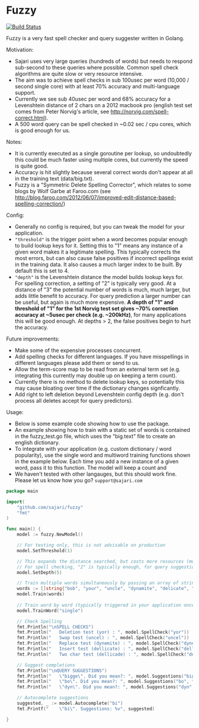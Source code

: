 # Fuzzy
[![Build Status](https://travis-ci.org/sajari/fuzzy.svg?branch=master)](https://travis-ci.org/sajari/fuzzy)

Fuzzy is a very fast spell checker and query suggester written in Golang. 

Motivation:
- Sajari uses very large queries (hundreds of words) but needs to respond sub-second to these queries where possible. Common spell check algorithms are quite slow or very resource intensive.
- The aim was to achieve spell checks in sub 100usec per word (10,000 / second single core) with at least 70% accuracy and multi-language support.
- Currently we see sub 40usec per word and 68% accuracy for a Levenshtein distance of 2 chars on a 2012 macbook pro (english test set comes from Peter Norvig's article, see http://norvig.com/spell-correct.html). 
- A 500 word query can be spell checked in ~0.02 sec / cpu cores, which is good enough for us.

Notes:
- It is currently executed as a single goroutine per lookup, so undoubtedly this could be much faster using multiple cores, but currently the speed is quite good.
- Accuracy is hit slightly because several correct words don't appear at all in the training text (data/big.txt).
- Fuzzy is a "Symmetric Delete Spelling Corrector", which relates to some blogs by Wolf Garbe at Faroo.com (see http://blog.faroo.com/2012/06/07/improved-edit-distance-based-spelling-correction/)

Config:
- Generally no config is required, but you can tweak the model for your application. 
- `"threshold"` is the trigger point when a word becomes popular enough to build lookup keys for it. Setting this to "1" means any instance of a given word makes it a legitimate spelling. This typically corrects the most errors, but can also cause false positives if incorrect spellings exist in the training data. It also causes a much larger index to be built. By default this is set to 4.
- `"depth"` is the Levenshtein distance the model builds lookup keys for. For spelling correction, a setting of "2" is typically very good. At a distance of "3" the potential number of words is much, much larger, but adds little benefit to accuracy. For query prediction a larger number can be useful, but again is much more expensive. **A depth of "1" and threshold of "1" for the 1st Norvig test set gives ~70% correction accuracy at ~5usec per check (e.g. ~200kHz)**, for many applications this will be good enough. At depths > 2, the false positives begin to hurt the accuracy.

Future improvements:
- Make some of the expensive processes concurrent. 
- Add spelling checks for different languages. If you have misspellings in different languages please add them or send to us.
- Allow the term-score map to be read from an external term set (e.g. integrating this currently may double up on keeping a term count).
- Currently there is no method to delete lookup keys, so potentially this may cause bloating over time if the dictionary changes signficantly.
- Add right to left deletion beyond Levenshtein config depth (e.g. don't process all deletes accept for query predictors).

Usage:
- Below is some example code showing how to use the package.
- An example showing how to train with a static set of words is contained in the fuzzy_test.go file, which uses the "big.text" file to create an english dictionary. 
- To integrate with your application (e.g. custom dictionary / word popularity), use the single word and multiword training functions shown in the example below. Each time you add a new instance of a given word, pass it to this function. The model will keep a count and 
- We haven't tested with other langauges, but this should work fine. Please let us know how you go? `support@sajari.com`


```go
package main 

import(
	"github.com/sajari/fuzzy"
	"fmt"
)

func main() {
	model := fuzzy.NewModel()

	// For testing only, this is not advisable on production
	model.SetThreshold(1)

	// This expands the distance searched, but costs more resources (memory and time). 
	// For spell checking, "2" is typically enough, for query suggestions this can be higher
	model.SetDepth(5)

	// Train multiple words simultaneously by passing an array of strings to the "Train" function
	words := []string{"bob", "your", "uncle", "dynamite", "delicate", "biggest", "big", "bigger", "aunty", "you're"}
	model.Train(words)
	
	// Train word by word (typically triggered in your application once a given word is popular enough)
	model.TrainWord("single")

	// Check Spelling
	fmt.Println("\nSPELL CHECKS")
	fmt.Println("	Deletion test (yor) : ", model.SpellCheck("yor"))
	fmt.Println("	Swap test (uncel) : ", model.SpellCheck("uncel"))
	fmt.Println("	Replace test (dynemite) : ", model.SpellCheck("dynemite"))
	fmt.Println("	Insert test (dellicate) : ", model.SpellCheck("dellicate"))
	fmt.Println("	Two char test (dellicade) : ", model.SpellCheck("dellicade"))

	// Suggest completions
	fmt.Println("\nQUERY SUGGESTIONS")
	fmt.Println("	\"bigge\". Did you mean?: ", model.Suggestions("bigge", false))
	fmt.Println("	\"bo\". Did you mean?: ", model.Suggestions("bo", false))
	fmt.Println("	\"dyn\". Did you mean?: ", model.Suggestions("dyn", false))

	// Autocomplete suggestions
	suggested, _ := model.Autocomplete("bi")
	fmt.Printf("	\"bi\". Suggestions: %v", suggested)

}
```